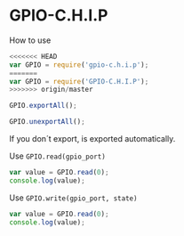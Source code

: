 # GPIO-C.H.I.P 

How to use

```javascript
<<<<<<< HEAD
var GPIO = require('gpio-c.h.i.p');
=======
var GPIO = require('GPIO-C.H.I.P');
>>>>>>> origin/master

GPIO.exportAll();

GPIO.unexportAll();

```

If you don´t export, is exported automatically.


Use ```GPIO.read(gpio_port)```
```javascript
var value = GPIO.read(0);
console.log(value);
```

Use ```GPIO.write(gpio_port, state)```
```javascript
var value = GPIO.read(0);
console.log(value);
```
